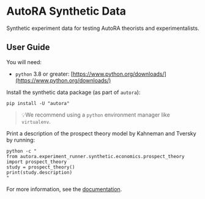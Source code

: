 # AutoRA Synthetic Data

Synthetic experiment data for testing AutoRA theorists and experimentalists. 

## User Guide

You will need:

- `python` 3.8 or greater: [https://www.python.org/downloads/](https://www.python.org/downloads/)

Install the synthetic data package (as part of `autora`):

```shell
pip install -U "autora"
```

> 💡We recommend using a `python` environment manager like `virtualenv`.

Print a description of the prospect theory model by Kahneman and Tversky by running:
```shell
python -c "
from autora.experiment_runner.synthetic.economics.prospect_theory import prospect_theory
study = prospect_theory()
print(study.description)
"
```

For more information, see the
[documentation](https://autoresearch.github.io/autora/user-guide/experiment-runners/synthetic/).

